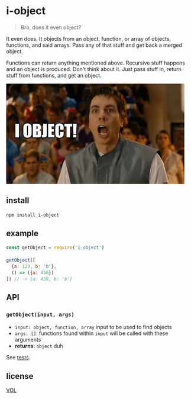 # i-object

> Bro, does it even object?

It even does. It objects from an object, function, or array of objects, functions, and said arrays. Pass any of that stuff and get back a merged object.

Functions can return anything mentioned above. Recursive stuff happens and an object is produced. Don't think about it. Just pass stuff in, return stuff from functions, and get an object.

![I object!](https://raw.githubusercontent.com/m59peacemaker/js-i-object/master/i-object.jpg "I object!")

## install

```sh
npm install i-object
```

## example

```js
const getObject = require('i-object')

getObject([
  {a: 123, b: 'b'},
  () => ({a: 456})
]) // -> {a: 456, b: 'b'}
```

## API

### `getObject(input, args)`

- `input: object, function, array` input to be used to find objects
- `args: []`: functions found within `input` will be called with these arguments
- **returns**: `object` duh

See [tests](https://github.com/m59peacemaker/js-i-object/blob/master/test/index.js).

## license

[VOL](https://github.com/m59peacemaker/js-i-object/blob/master/LICENSE-VOL)
